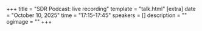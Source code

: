 +++
title = "SDR Podcast: live recording"
template = "talk.html"
[extra]
  date = "October 10, 2025"
  time = "17:15-17:45"
  speakers = []
  description = ""
  ogimage = ""
+++
